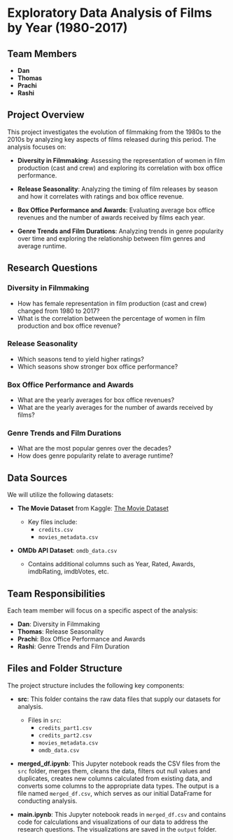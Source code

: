 # Exploratory Data Analysis of Films by Year (1980-2017)

## Team Members
- **Dan**
- **Thomas**
- **Prachi**
- **Rashi**

## Project Overview
This project investigates the evolution of filmmaking from the 1980s to the 2010s by analyzing key aspects of films released during this period. The analysis focuses on:

- **Diversity in Filmmaking**: Assessing the representation of women in film production (cast and crew) and exploring its correlation with box office performance.

- **Release Seasonality**: Analyzing the timing of film releases by season and how it correlates with ratings and box office revenue.
  
- **Box Office Performance and Awards**: Evaluating average box office revenues and the number of awards received by films each year.

- **Genre Trends and Film Durations**: Analyzing trends in genre popularity over time and exploring the relationship between film genres and average runtime.


## Research Questions

### Diversity in Filmmaking
- How has female representation in film production (cast and crew) changed from 1980 to 2017?
- What is the correlation between the percentage of women in film production and box office revenue?

### Release Seasonality
- Which seasons tend to yield higher ratings?
- Which seasons show stronger box office performance?

### Box Office Performance and Awards
- What are the yearly averages for box office revenues?
- What are the yearly averages for the number of awards received by films?

### Genre Trends and Film Durations
- What are the most popular genres over the decades?
- How does genre popularity relate to average runtime?

## Data Sources
We will utilize the following datasets:

- **The Movie Dataset** from Kaggle: [The Movie Dataset](https://www.kaggle.com/datasets/rounakbanik/the-movies-dataset?resource=download)
  - Key files include:
    - `credits.csv`
    - `movies_metadata.csv`

- **OMDb API Dataset**: `omdb_data.csv`
  - Contains additional columns such as Year, Rated, Awards, imdbRating, imdbVotes, etc.

## Team Responsibilities
Each team member will focus on a specific aspect of the analysis:

- **Dan**: Diversity in Filmmaking
- **Thomas**: Release Seasonality
- **Prachi**: Box Office Performance and Awards
- **Rashi**: Genre Trends and Film Duration


## Files and Folder Structure

The project structure includes the following key components:

- **src**: This folder contains the raw data files that supply our datasets for analysis.
  - Files in `src`:
    - `credits_part1.csv`
    - `credits_part2.csv`
    - `movies_metadata.csv`
    - `omdb_data.csv`

- **merged_df.ipynb**: This Jupyter notebook reads the CSV files from the `src` folder, merges them, cleans the data, filters out null values and duplicates, creates new columns calculated from existing data, and converts some columns to the appropriate data types. The output is a file named `merged_df.csv`, which serves as our initial DataFrame for conducting analysis.

- **main.ipynb**: This Jupyter notebook reads in `merged_df.csv` and contains code for calculations and visualizations of our data to address the research questions. The visualizations are saved in the `output` folder.
